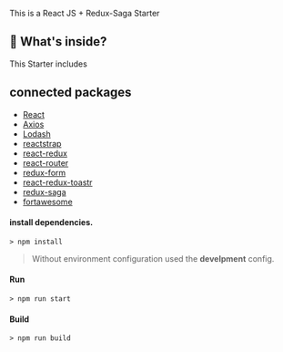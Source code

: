 This is a React JS + Redux-Saga Starter

## 🧐 What's inside?
This Starter includes

## connected packages
- [React](https://reactjs.org)
- [Axios](https://www.npmjs.com/package/axios)
- [Lodash](https://lodash.com/docs)
- [reactstrap](https://reactstrap.github.io)
- [react-redux](https://github.com/reactjs/react-redux)
- [react-router](https://reacttraining.com/react-router/web/example/basic)
- [redux-form](https://redux-form.com)
- [react-redux-toastr](https://www.npmjs.com/package/react-redux-toastr)
- [redux-saga](https://redux-saga.js.org)
- [fortawesome](https://fontawesome.com/start)

#### install dependencies.
```
> npm install
```
> Without environment configuration used the **develpment** config.
#### Run
```
> npm run start
```

#### Build

```
> npm run build
```
